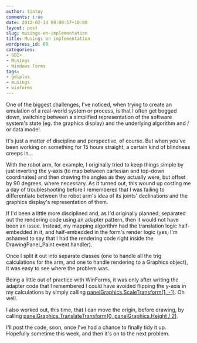 ```yaml
---
author: tintoy
comments: true
date: 2012-02-14 09:00:57+10:00
layout: post
slug: musings-on-implementation
title: Musings on implementation
wordpress_id: 68
categories:
- GDI+
- Musings
- Windows Forms
tags:
- gdiplus
- musings
- winforms
---
```


One of the biggest challenges, I've noticed, when trying to create an emulation of a real-world system or process, is that I often get bogged down, switching between a simplified representation of the software system's state (eg. the graphics display) and the underlying algorithm and / or data model.

It's just a matter of discipline and perspective, of course. But when you've been working on something for 15 hours straight, a certain kind of blindness creeps in...

With the robot arm, for example, I originally tried to keep things simple by just inverting the y-axis (to map between cartesian and top-down coordinates) and then drawing the angles as they actually were, but offset by 90 degrees, where necessary. As it turned out, this wound up costing me a day of troubleshooting before I remembered that I was failing to differentiate between the robot arm's idea of its joints' declinations and the graphics display's representation of them.

If I'd been a little more disciplined and, as I'd originally planned, separated out the rendering code using an adapter pattern, then it would not have been an issue. Instead, my mapping algorithm had the translation logic half-embedded in it, and half-embedded in the form's render logic (yes, I'm ashamed to say that I had the rendering code right inside the DrawingPanel_Paint event handler).

Once I split it out into separate classes (one to handle all the trig calculations for the arm, and one to handle rendering to a Graphics object), it was easy to see where the problem was.

Being a little out of practice with WinForms, it was only after writing the adapter code that I remembered I could have avoided flipping the y-axis in my calculations by simply calling [panelGraphics.ScaleTransform(1, -1)](http://msdn.microsoft.com/en-us/library/zhc2xxtx.aspx). Oh well.

I also worked out, this time, that I can move the origin, before drawing, by calling [panelGraphics.TranslateTransform(0, panelGraphics.Height / 2)](http://msdn.microsoft.com/en-us/library/6a1d65f4.aspx).

I'll post the code, soon, once I've had a chance to finally tidy it up. Hopefully sometime this week, and then it's on to the next problem.


